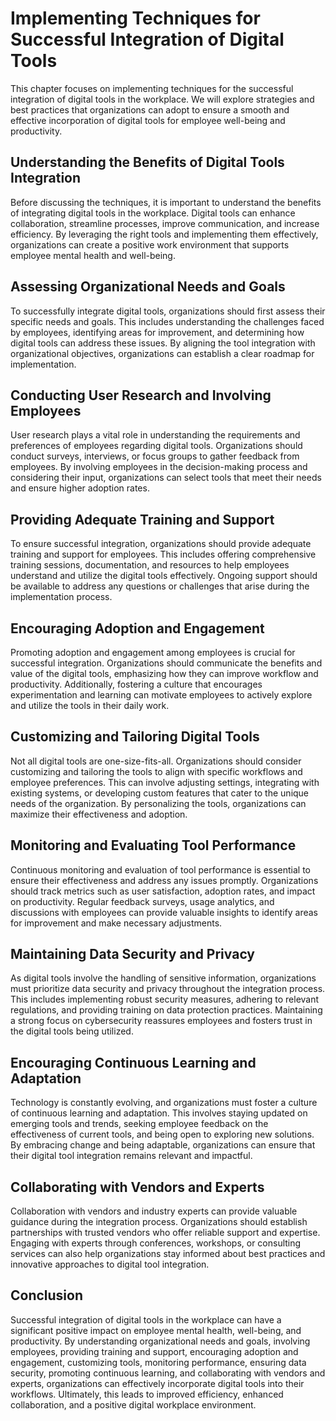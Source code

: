 # Implementing Techniques for Successful Integration of Digital Tools

This chapter focuses on implementing techniques for the successful integration of digital tools in the workplace. We will explore strategies and best practices that organizations can adopt to ensure a smooth and effective incorporation of digital tools for employee well-being and productivity.

## Understanding the Benefits of Digital Tools Integration

Before discussing the techniques, it is important to understand the benefits of integrating digital tools in the workplace. Digital tools can enhance collaboration, streamline processes, improve communication, and increase efficiency. By leveraging the right tools and implementing them effectively, organizations can create a positive work environment that supports employee mental health and well-being.

## Assessing Organizational Needs and Goals

To successfully integrate digital tools, organizations should first assess their specific needs and goals. This includes understanding the challenges faced by employees, identifying areas for improvement, and determining how digital tools can address these issues. By aligning the tool integration with organizational objectives, organizations can establish a clear roadmap for implementation.

## Conducting User Research and Involving Employees

User research plays a vital role in understanding the requirements and preferences of employees regarding digital tools. Organizations should conduct surveys, interviews, or focus groups to gather feedback from employees. By involving employees in the decision-making process and considering their input, organizations can select tools that meet their needs and ensure higher adoption rates.

## Providing Adequate Training and Support

To ensure successful integration, organizations should provide adequate training and support for employees. This includes offering comprehensive training sessions, documentation, and resources to help employees understand and utilize the digital tools effectively. Ongoing support should be available to address any questions or challenges that arise during the implementation process.

## Encouraging Adoption and Engagement

Promoting adoption and engagement among employees is crucial for successful integration. Organizations should communicate the benefits and value of the digital tools, emphasizing how they can improve workflow and productivity. Additionally, fostering a culture that encourages experimentation and learning can motivate employees to actively explore and utilize the tools in their daily work.

## Customizing and Tailoring Digital Tools

Not all digital tools are one-size-fits-all. Organizations should consider customizing and tailoring the tools to align with specific workflows and employee preferences. This can involve adjusting settings, integrating with existing systems, or developing custom features that cater to the unique needs of the organization. By personalizing the tools, organizations can maximize their effectiveness and adoption.

## Monitoring and Evaluating Tool Performance

Continuous monitoring and evaluation of tool performance is essential to ensure their effectiveness and address any issues promptly. Organizations should track metrics such as user satisfaction, adoption rates, and impact on productivity. Regular feedback surveys, usage analytics, and discussions with employees can provide valuable insights to identify areas for improvement and make necessary adjustments.

## Maintaining Data Security and Privacy

As digital tools involve the handling of sensitive information, organizations must prioritize data security and privacy throughout the integration process. This includes implementing robust security measures, adhering to relevant regulations, and providing training on data protection practices. Maintaining a strong focus on cybersecurity reassures employees and fosters trust in the digital tools being utilized.

## Encouraging Continuous Learning and Adaptation

Technology is constantly evolving, and organizations must foster a culture of continuous learning and adaptation. This involves staying updated on emerging tools and trends, seeking employee feedback on the effectiveness of current tools, and being open to exploring new solutions. By embracing change and being adaptable, organizations can ensure that their digital tool integration remains relevant and impactful.

## Collaborating with Vendors and Experts

Collaboration with vendors and industry experts can provide valuable guidance during the integration process. Organizations should establish partnerships with trusted vendors who offer reliable support and expertise. Engaging with experts through conferences, workshops, or consulting services can also help organizations stay informed about best practices and innovative approaches to digital tool integration.

## Conclusion

Successful integration of digital tools in the workplace can have a significant positive impact on employee mental health, well-being, and productivity. By understanding organizational needs and goals, involving employees, providing training and support, encouraging adoption and engagement, customizing tools, monitoring performance, ensuring data security, promoting continuous learning, and collaborating with vendors and experts, organizations can effectively incorporate digital tools into their workflows. Ultimately, this leads to improved efficiency, enhanced collaboration, and a positive digital workplace environment.
